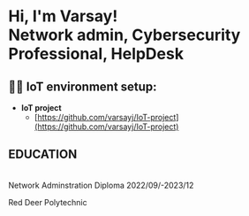 <h1>Hi, I'm Varsay! <br/>Network admin</a>, <a 
                                                       >Cybersecurity Professional</a>, <a >HelpDesk</a></h1>

<h2>👨‍💻 IoT environment setup:</h2>

- <b>IoT project</b>
  - [https://github.com/varsayj/IoT-project](https://github.com/varsayj/IoT-project)

<h2>EDUCATION</h2>
<br/> Network Adminstration Diploma 2022/09/-2023/12

 Red Deer Polytechnic<br/>  
                                                      
  

<!--
**joshmadakor1/joshmadakor1** is a ✨ _special_ ✨ repository because its `README.md` (this file) appears on your GitHub profile.

Here are some ideas to get you started:

- 🔭 I’m currently working on ...
- 🌱 I’m currently learning ...
- 👯 I’m looking to collaborate on ...
- 🤔 I’m looking for help with ...
- 💬 Ask me about ...
- 📫 How to reach me: ...
- 😄 Pronouns: ...
- ⚡ Fun fact: ...
-->
